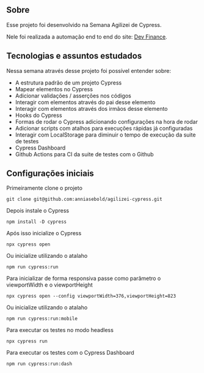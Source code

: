 ## Sobre
  Esse projeto foi desenvolvido na Semana Agilizei de Cypress.

  Nele foi realizada a automação end to end do site: [Dev Finance](https://devfinance-agilizei.netlify.app/#).

## Tecnologias e assuntos estudados

Nessa semana através desse projeto foi possível entender sobre:

- A estrutura padrão de um projeto Cypress
- Mapear elementos no Cypress
- Adicionar validações / asserções nos códigos
- Interagir com elementos através do pai desse elemento
- Interagir com elementos através dos irmãos desse elemento
- Hooks do Cypress
- Formas de rodar o Cypress adicionando configurações na hora de rodar
- Adicionar scripts com atalhos para execuções rápidas já configuradas
- Interagir com LocalStorage para diminuir o tempo de execução da suite de testes
- Cypress Dashboard
- Github Actions para CI da suite de testes com o Github


## Configurações iniciais

Primeiramente clone o projeto
      
    git clone git@github.com:anniasebold/agilizei-cypress.git

Depois instale o Cypress

    npm install -D cypress

Após isso inicialize o Cypress
    
    npx cypress open

Ou inicialize utilizando o atalaho

    npm run cypress:run

Para inicializar de forma responsiva passe como parâmetro o viewportWidth e o viewportHeight

    npx cypress open --config viewportWidth=376,viewportHeight=823

Ou inicialize utilizando o atalaho

    npm run cypress:run:mobile

Para executar os testes no modo headless

    npx cypress run

Para executar os testes com o Cypress Dashboard

    npm run cypress:run:dash
